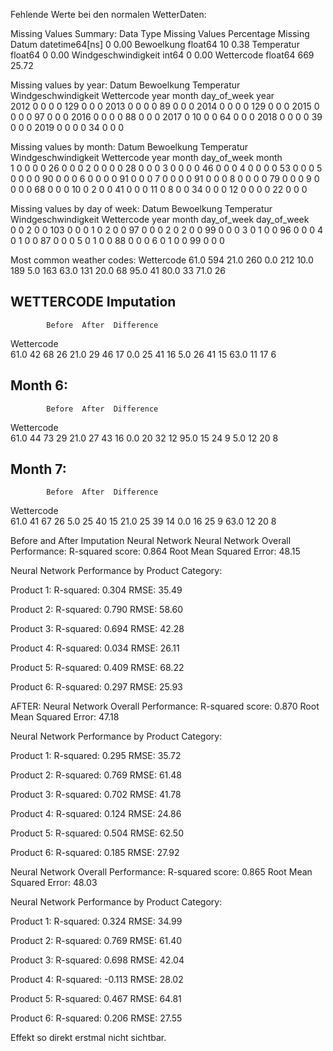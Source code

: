 Fehlende Werte bei den normalen WetterDaten: 

Missing Values Summary:
                          Data Type  Missing Values  Percentage Missing
Datum                datetime64[ns]               0                0.00
Bewoelkung                  float64              10                0.38
Temperatur                  float64               0                0.00
Windgeschwindigkeit           int64               0                0.00
Wettercode                  float64             669               25.72


Missing values by year:
      Datum  Bewoelkung  Temperatur  Windgeschwindigkeit  Wettercode  year  month  day_of_week
year                                                                                          
2012      0           0           0                    0         129     0      0            0
2013      0           0           0                    0          89     0      0            0
2014      0           0           0                    0         129     0      0            0
2015      0           0           0                    0          97     0      0            0
2016      0           0           0                    0          88     0      0            0
2017      0          10           0                    0          64     0      0            0
2018      0           0           0                    0          39     0      0            0
2019      0           0           0                    0          34     0      0            0

Missing values by month:
       Datum  Bewoelkung  Temperatur  Windgeschwindigkeit  Wettercode  year  month  day_of_week
month                                                                                          
1          0           0           0                    0          26     0      0            0
2          0           0           0                    0          28     0      0            0
3          0           0           0                    0          46     0      0            0
4          0           0           0                    0          53     0      0            0
5          0           0           0                    0          90     0      0            0
6          0           0           0                    0          91     0      0            0
7          0           0           0                    0          91     0      0            0
8          0           0           0                    0          79     0      0            0
9          0           0           0                    0          68     0      0            0
10         0           2           0                    0          41     0      0            0
11         0           8           0                    0          34     0      0            0
12         0           0           0                    0          22     0      0            0

Missing values by day of week:
             Datum  Bewoelkung  Temperatur  Windgeschwindigkeit  Wettercode  year  month  day_of_week
day_of_week                                                                                          
0                0           2           0                    0         103     0      0            0
1                0           2           0                    0          97     0      0            0
2                0           2           0                    0          99     0      0            0
3                0           1           0                    0          96     0      0            0
4                0           1           0                    0          87     0      0            0
5                0           1           0                    0          88     0      0            0
6                0           1           0                    0          99     0      0            0

Most common weather codes:
Wettercode
61.0    594
21.0    260
0.0     212
10.0    189
5.0     163
63.0    131
20.0     68
95.0     41
80.0     33
71.0     26


WETTERCODE Imputation
------------------------------------------------------------
            Before  After  Difference
Wettercode                           
61.0            42     68          26
21.0            29     46          17
0.0             25     41          16
5.0             26     41          15
63.0            11     17           6

Month 6:
------------------------------------------------------------
            Before  After  Difference
Wettercode                           
61.0            44     73          29
21.0            27     43          16
0.0             20     32          12
95.0            15     24           9
5.0             12     20           8

Month 7:
------------------------------------------------------------
            Before  After  Difference
Wettercode                           
61.0            41     67          26
5.0             25     40          15
21.0            25     39          14
0.0             16     25           9
63.0            12     20           8

Before and After Imputation Neural Network
Neural Network Overall Performance:
R-squared score: 0.864
Root Mean Squared Error: 48.15

Neural Network Performance by Product Category:

Product 1:
R-squared: 0.304
RMSE: 35.49

Product 2:
R-squared: 0.790
RMSE: 58.60

Product 3:
R-squared: 0.694
RMSE: 42.28

Product 4:
R-squared: 0.034
RMSE: 26.11

Product 5:
R-squared: 0.409
RMSE: 68.22

Product 6:
R-squared: 0.297
RMSE: 25.93

AFTER: 
Neural Network Overall Performance:
R-squared score: 0.870
Root Mean Squared Error: 47.18

Neural Network Performance by Product Category:

Product 1:
R-squared: 0.295
RMSE: 35.72

Product 2:
R-squared: 0.769
RMSE: 61.48

Product 3:
R-squared: 0.702
RMSE: 41.78

Product 4:
R-squared: 0.124
RMSE: 24.86

Product 5:
R-squared: 0.504
RMSE: 62.50

Product 6:
R-squared: 0.185
RMSE: 27.92

Neural Network Overall Performance:
R-squared score: 0.865
Root Mean Squared Error: 48.03

Neural Network Performance by Product Category:

Product 1:
R-squared: 0.324
RMSE: 34.99

Product 2:
R-squared: 0.769
RMSE: 61.40

Product 3:
R-squared: 0.698
RMSE: 42.04

Product 4:
R-squared: -0.113
RMSE: 28.02

Product 5:
R-squared: 0.467
RMSE: 64.81

Product 6:
R-squared: 0.206
RMSE: 27.55

Effekt so direkt erstmal nicht sichtbar.